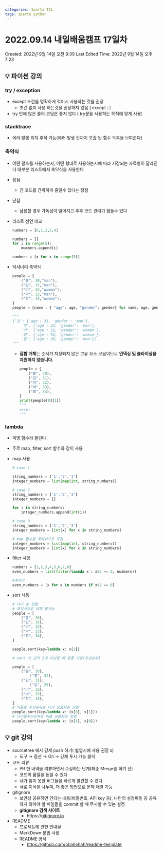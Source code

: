 ```yaml
---
categories: Sparta TIL
tags: sparta python
---
```


# 2022.09.14 내일배움캠프 17일차

Created: 2022년 9월 14일 오전 9:09
Last Edited Time: 2022년 9월 14일 오후 7:23

## 💡 파이썬 강의

### try / exception

- except 조건을 명확하게 적어서 사용하는 것을 권장
  - 조건 없이 사용 하는것을 권장하지 않음 ( except : )
- try 안에 많은 줄의 코딩은 좋지 않다 ( try문을 사용하는 목적에 맞게 사용)

### stacktrace

- 에러 발생 위치 추적 가능(에러 발생 전까지 호출 된 함수 목록을 보여준다)

### 축약식

- 어떤 괄호를 사용하는지, 어떤 형태로 사용하는지에 따라 저장되는 자료형이 달라진다
  대부분 리스트에서 축약식을 사용한다
- 장점
  - 긴 코드를 간략하게 줄일수 있다는 장점
- 단점
  - 남용할 경우 가독성이 떨어지고 추후 코드 관리가 힘들수 있다
- 리스트 선언 비교
  ```python
  numbers = [0,1,2,3,4]
  ```
  ```python
  numbers = []
  for i in range(5):
      numbers.append(i)
  ```
  ```python
  numbers = [x for x in range(5)]
  ```
- 딕셔너리 축약식

  ```python
  people = {
      ("홍", 30,"man"),
      ("김", 31,"man"),
      ("이", 32,"woman"),
      ("박", 33,"man"),
      ("최", 34,"woman"),
  }
  people = {name : { "age": age, "gender": gender} for name, age, gender in people}

  """
  {'김': {'age': 31, 'gender': 'man'},
      '박': {'age': 33, 'gender': 'man'},
      '이': {'age': 32, 'gender': 'woman'},
      '최': {'age': 34, 'gender': 'woman'},
      '홍': {'age': 30, 'gender': 'man'}}
  """
  ```

  - **집합 개체**는 순서가 지정되지 않은 고유 요소 모음이므로 **인덱싱 및 슬라이싱을 지원하지 않습니다.**
    ```python
    people = {
        ("홍", 30),
        ("김", 31),
        ("이", 32),
        ("박", 33),
        ("최", 34),
    }
    print(people[0][1])
    """
    error
    """
    ```

### lambda

- 익명 함수라 불린다
- 주로 map, filter, sort 함수와 같이 사용
- map 사용

  ```python
  # case 1

  string_numbers = ['1','2','3']
  integer_numbers = list(map(int, string_numbers))

  # case 2
  string_numbers = ['1','2','3']
  integer_numbers = []

  for i in string_numbers:
      integer_numbers.append(int(i))

  # case 3
  string_numbers = ['1','2','3']
  integer_numbers = [int(x) for x in string_numbers]

  # map 함수를 축약식으로 표현
  integer_numbers = list(map(int, string_numbers))
  integer_numbers = [int(x) for x in string_numbers]
  ```

- filter 사용

  ```python
  numbers = [1,2,3,4,5,6,7,8]
  even_numbers = list(filter(lambda x : x%2 == 0, numbers))

  #축약식
  even_numbers = [x for x in numbers if x%2 == 0]
  ```

- sort 사용

  ```python
  # 나이 순 정렬
  # 축약식으로 대체 불가능
  people = [
      ("홍", 30),
      ("김", 31),
      ("이", 32),
      ("박", 33),
      ("최", 34),
  ]

  people.sort(key=lambda x: x[1])

  # sort 키 값이 2개 이상일 때 튜플 사용(우선순위)

  people = [
      ("홍", 30),
          ("홍", 32),
      ("김", 31),
          ("김", 29),
      ("이", 32),
      ("박", 33),
      ("최", 34),
  ]
  # 이름을 우선순위로 나이 오름차순 정렬
  people.sort(key=lambda x: (x[0], x[1]))
  # 나이를우선순위로 이름 오름차순 정렬
  people.sort(key=lambda x: (x[1], x[0]))
  ```

## 💡 git 강의

- sourcetree 에서 강제 push 하기( 협업시에 사용 권장 x)
  - 도구 → 옵션 → Git → 강제 푸시 가능 클릭
- 코드 리뷰
  - PR 한 내역을 리뷰하면서 수정하는 단계(최종 Merge를 하기 전)
  - 코드의 품질을 높일 수 있다
  - 내가 찾지 못한 버그들을 빠르게 발견할 수 있다
  - 서로 지식을 나누며, 더 좋은 방법으로 문제 해결 가능
- gitignore
  - 보안상 공유하면 안되는 내용(비밀번호, API key 등), 나만의 설정파일 등 공유하지 않아야 할 파일들을 commit 할 때 무시할 수 있는 설정
  - **gitignore 검색 사이트**
    - https://[gitignore.io](http://gitignore.io/)
- README
  - 프로젝트에 관한 안내글
  - MarkDown 문법 사용
  - README 양식
    - https://github.com/ohahohah/readme-template
